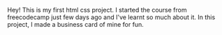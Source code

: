 Hey! This is my first html css project. I started the course from freecodecamp just few days ago and I've learnt so much about it.
In this project, I made a business card of mine for fun.

